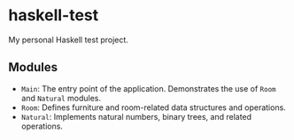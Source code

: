 # haskell-test

My personal Haskell test project.

## Modules
* `Main`: The entry point of the application. Demonstrates the use of `Room` and `Natural` modules.
* `Room`: Defines furniture and room-related data structures and operations.
* `Natural`: Implements natural numbers, binary trees, and related operations.
